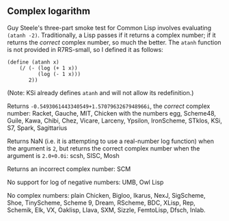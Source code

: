 ## Complex logarithm

Guy Steele's three-part smoke test for Common Lisp involves evaluating `(atanh -2)`.  Traditionally, a Lisp passes if it returns a complex number; if it returns the *correct* complex number, so much the better.  The `atanh` function is not provided in R7RS-small, so I defined it as follows:

```
(define (atanh x)
    (/ (- (log (+ 1 x))
          (log (- 1 x)))
       2))
```

(Note:  KSi already defines `atanh` and will not allow its redefinition.)

Returns `-0.5493061443340549+1.5707963267948966i`, the *correct* complex number:  Racket, Gauche, MIT, Chicken with the numbers egg, Scheme48, Guile, Kawa, Chibi, Chez, Vicare, Larceny, Ypsilon, IronScheme, STklos, KSi, S7, Spark, Sagittarius

Returns NaN (i.e. it is attempting to use a real-number log function) when the argument is `2`, but returns the correct complex number when the argument is `2.0+0.0i`:  scsh, SISC, Mosh

Returns an incorrect complex number: SCM

No support for log of negative numbers: UMB, Owl Lisp

No complex numbers: plain Chicken, Bigloo, Ikarus, NexJ, SigScheme, Shoe, TinyScheme, Scheme 9, Dream, RScheme, BDC, XLisp, Rep, Schemik, Elk, VX, Oaklisp, Llava, SXM, Sizzle, FemtoLisp, Dfsch, Inlab.
